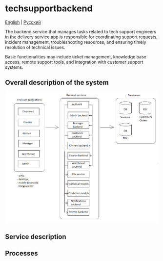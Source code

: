 # techsupportbackend

[English](techsupportbackend.md) | [Русский](techsupportbackend.ru.md)

The backend service that manages tasks related to tech support engineers in the delivery service app is responsible for coordinating support requests, incident management, troubleshooting resources, and ensuring timely resolution of technical issues. 

Basic functionalities may include ticket management, knowledge base access, remote support tools, and integration with customer support systems.

## Overall description of the system 

![system_overall](../img/system_overall.png)

## Service description

## Processes
